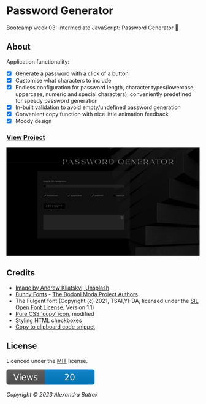 # Password Generator

Bootcamp week 03: Intermediate JavaScript: Password Generator 🖤

## About

Application functionality:

- [x] Generate a password with a click of a button
- [x] Customise what characters to include
- [x] Endless configuration for password length, character types(lowercase, uppercase, numeric and special characters), conveniently predefined for speedy password generation
- [x] In-built validation to avoid empty/undefined password generation
- [x] Convenient copy function with nice little animation feedback
- [x] Moody design

### [View Project](https://alexandrabatrak.github.io/password-generator)

![Screenshot](/assets/images/screenshot.png)

## Credits

- [Image by Andrew Kliatskyi, Unsplash](https://unsplash.com/photos/L52tyPFiLac)
- [Bunny Fonts](https://bunnyfonts.com/) - [The Bodoni Moda Project Authors](https://github.com/indestructible-type)
- The Fulgent font (Copyright (c) 2021, TSAI,YI-DA, licensed under the [SIL Open Font License](http://scripts.sil.org/OFL), Version 1.1)
- [Pure CSS 'copy' icon](https://css.gg/copy), modified
- [Styling HTML checkboxes](https://stackoverflow.com/questions/68723623/how-to-change-the-background-color-of-the-checkbox-to-black)
- [Copy to clipboard code snippet](https://www.30secondsofcode.org/articles/s/copy-text-to-clipboard-with-javascript)

## License

Licenced under the [MIT](/LICENSE) license.

[![Image of github-profile-views-counter](https://github.com/alexandrabatrak/github-profile-views-counter/blob/master/svg/588312814/badge.svg)](https://github.com/alexandrabatrak/github-profile-views-counter/blob/master/readme/588312814/week.md)

_Copyright © 2023 Alexandra Batrak_
